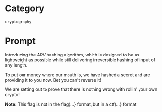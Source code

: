 # Category

`cryptography`

# Prompt

Introducing the ARV hashing algorithm, which is designed to be as lightweight as possible while still delivering irreversible hashing of input of any length.

To put our money where our mouth is, we have hashed a secret and are providing it to you now. Bet you can't reverse it!

We are setting out to prove that there is nothing wrong with rollin' your own crypto!

**Note:** This flag is not in the flag{...} format, but in a ctf{...} format
